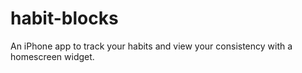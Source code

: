 # habit-blocks
An iPhone app to track your habits and view your consistency with a homescreen widget.

